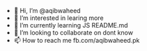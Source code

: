 - 👋 Hi, I’m @aqibwaheed
- 👀 I’m interested in learing more
- 🌱 I’m currently learning JS README.md
- 💞️ I’m looking to collaborate on dont know
- 📫 How to reach me fb.com/aqibwaheed.pk

<!---
aqibwaheed is a ✨ special ✨ repository because its `README.md` (this file) appears on your GitHub profile.
You can click the Preview link to take a look at your changes.
--->
